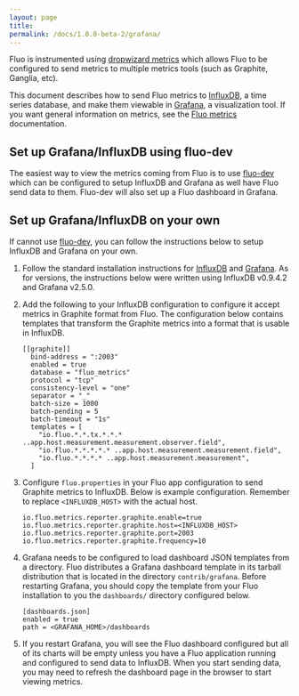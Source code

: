 ```yaml
---
layout: page
title:  
permalink: /docs/1.0.0-beta-2/grafana/
---
```


Fluo is instrumented using [dropwizard metrics][1] which allows Fluo to be configured
to send metrics to multiple metrics tools (such as Graphite, Ganglia, etc).  

This document describes how to send Fluo metrics to [InfluxDB], a time series database, and make 
them viewable in [Grafana], a visualization tool.  If you want general information on metrics, see the 
[Fluo metrics][2] documentation. 

## Set up Grafana/InfluxDB using fluo-dev

The easiest way to view the metrics coming from Fluo is to use [fluo-dev] which
can be configured to setup InfluxDB and Grafana as well have Fluo send data to
them.  Fluo-dev will also set up a Fluo dashboard in Grafana.

## Set up Grafana/InfluxDB on your own

If cannot use [fluo-dev], you can follow the instructions below to setup InfluxDB and 
Grafana on your own.

1.  Follow the standard installation instructions for [InfluxDB] and [Grafana].  As for versions, 
    the instructions below were written using InfluxDB v0.9.4.2 and Grafana v2.5.0. 

2.  Add the following to your InfluxDB configuration to configure it accept metrics
    in Graphite format from Fluo.  The configuration below contains templates that
    transform the Graphite metrics into a format that is usable in InfluxDB.

    ```
    [[graphite]]
      bind-address = ":2003"
      enabled = true
      database = "fluo_metrics"
      protocol = "tcp"
      consistency-level = "one"
      separator = "_"
      batch-size = 1000
      batch-pending = 5
      batch-timeout = "1s"
      templates = [
        "io.fluo.*.*.tx.*.*.* ..app.host.measurement.measurement.observer.field",
        "io.fluo.*.*.*.*.* ..app.host.measurement.measurement.field",
        "io.fluo.*.*.*.* ..app.host.measurement.measurement",
      ]
    ```

3. Configure `fluo.properties` in your Fluo app configuration to send Graphite 
   metrics to InfluxDB.  Below is example configuration. Remember to replace
   `<INFLUXDB_HOST>` with the actual host.

    ```
    io.fluo.metrics.reporter.graphite.enable=true
    io.fluo.metrics.reporter.graphite.host=<INFLUXDB_HOST>
    io.fluo.metrics.reporter.graphite.port=2003
    io.fluo.metrics.reporter.graphite.frequency=10
    ```

4.  Grafana needs to be configured to load dashboard JSON templates from a
    directory.  Fluo distributes a Grafana dashboard template in its tarball 
    distribution that is located in the directory `contrib/grafana`. Before
    restarting Grafana, you should copy the template from your Fluo installation
    to you the `dashboards/` directory configured below.

    ```
    [dashboards.json]
    enabled = true
    path = <GRAFANA_HOME>/dashboards
    ```

5.  If you restart Grafana, you will see the Fluo dashboard configured but all of its charts will 
    be empty unless you have a Fluo application running and configured to send
    data to InfluxDB.  When you start sending data, you may need to refresh the dashboard page in 
    the browser to start viewing metrics.

[1]: https://dropwizard.github.io/metrics/3.1.0/
[2]: /docs/1.0.0-beta-2/metrics/
[fluo-dev]: https://github.com/fluo-io/fluo-dev
[Grafana]: http://grafana.org/
[InfluxDB]: https://influxdb.com/
